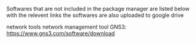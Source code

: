 Softwares that are not included in the package manager are listed below with the relevent 
links the softwares are also uploaded to google drive

network tools
    network management tool
        GNS3: https://www.gns3.com/software/download
